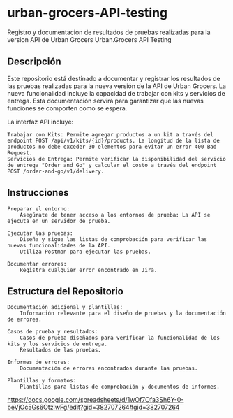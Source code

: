 # urban-grocers-API-testing
Registro y documentacion de resultados de pruebas realizadas para la version API de Urban Grocers
Urban.Grocers API Testing

## Descripción

Este repositorio está destinado a documentar y registrar los resultados de las pruebas realizadas para la nueva versión de la API de Urban Grocers. La nueva funcionalidad incluye la capacidad de trabajar con kits y servicios de entrega. Esta documentación servirá para garantizar que las nuevas funciones se comporten como se espera.

La interfaz API incluye:

    Trabajar con Kits: Permite agregar productos a un kit a través del endpoint POST /api/v1/kits/{id}/products. La longitud de la lista de productos no debe exceder 30 elementos para evitar un error 400 Bad Request.
    Servicios de Entrega: Permite verificar la disponibilidad del servicio de entrega "Order and Go" y calcular el costo a través del endpoint POST /order-and-go/v1/delivery.

## Instrucciones

    Preparar el entorno:
        Asegúrate de tener acceso a los entornos de prueba: La API se ejecuta en un servidor de prueba.

    Ejecutar las pruebas:
        Diseña y sigue las listas de comprobación para verificar las nuevas funcionalidades de la API.
        Utiliza Postman para ejecutar las pruebas.

    Documentar errores:
        Registra cualquier error encontrado en Jira.
        
## Estructura del Repositorio

    Documentación adicional y plantillas:
        Información relevante para el diseño de pruebas y la documentación de errores.

    Casos de prueba y resultados:
        Casos de prueba diseñados para verificar la funcionalidad de los kits y los servicios de entrega.
        Resultados de las pruebas.

    Informes de errores:
        Documentación de errores encontrados durante las pruebas.

    Plantillas y formatos:
        Plantillas para listas de comprobación y documentos de informes.

https://docs.google.com/spreadsheets/d/1wOf7Ofa3Sh6Y-0-beVjOc5Gs6OtzIwFg/edit?gid=382707264#gid=382707264
